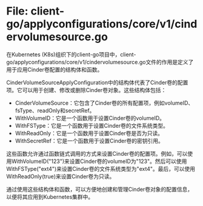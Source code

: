 # File: client-go/applyconfigurations/core/v1/cindervolumesource.go

在Kubernetes (K8s)组织下的client-go项目中，client-go/applyconfigurations/core/v1/cindervolumesource.go文件的作用是定义了用于应用Cinder卷配置的结构体和函数。

CinderVolumeSourceApplyConfiguration中的结构体代表了Cinder卷的配置项。它可以用于创建、修改或删除Cinder卷对象。这些结构体包括：

- CinderVolumeSource：它包含了Cinder卷的所有配置项，例如volumeID、fsType、readOnly和secretRef。
- WithVolumeID：它是一个函数用于设置Cinder卷的volumeID。
- WithFSType：它是一个函数用于设置Cinder卷的文件系统类型。
- WithReadOnly：它是一个函数用于设置Cinder卷是否为只读。
- WithSecretRef：它是一个函数用于设置Cinder卷的密钥引用。

这些函数允许通过函数链式调用的方式来设置Cinder卷的配置项。例如，可以使用WithVolumeID("123")来设置Cinder卷的volumeID为"123"。然后可以使用WithFSType("ext4")来设置Cinder卷的文件系统类型为"ext4"。最后，可以使用WithReadOnly(true)来设置Cinder卷为只读。

通过使用这些结构体和函数，可以方便地创建和管理Cinder卷对象的配置信息，以便将其应用到Kubernetes集群中。


